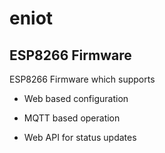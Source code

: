 # eniot
## ESP8266 Firmware

ESP8266 Firmware which supports

- Web based configuration

- MQTT based operation

- Web API for status updates

